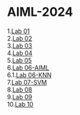 # AIML-2024
1.[Lab 01](https://github.com/2303A51674/AIML-2024/blob/main/Lab1.ipynb)<br>
2.[Lab 02](https://github.com/2303A51674/AIML-2024/blob/main/Lab2.ipynb)<br>
3.[Lab 03](https://github.com/2303A51674/AIML-2024/blob/main/Lab3.ipynb)<br>
4.[Lab 04](https://github.com/2303A51674/AIML-2024/blob/main/Lab4.ipynb)<br>
5.[Lab 05](https://github.com/2303A51674/AIML-2024/blob/main/Lab5.ipynb)<br>
6.[Lab 06-AIML](https://github.com/2303A51674/AIML-2024/blob/main/Lab06_AIML.ipynb)<br>
6.1.[Lab 06-KNN](https://github.com/2303A51674/AIML-2024/blob/main/Lab06.ipynb)<br>
7.[Lab 07-SVM](https://github.com/2303A51674/AIML-2024/blob/main/Lab07.ipynb)<br>
8.[Lab 08](https://github.com/2303A51674/AIML-2024/blob/main/Lab_08.ipynb)<br>
9.[Lab 09](https://github.com/2303A51674/AIML-2024/blob/main/Lab09.ipynb)<br>
10.[Lab 10](https://github.com/2303A51674/AIML-2024/blob/main/Lab_10.ipynb)<br>
